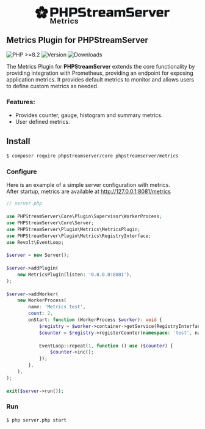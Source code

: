 <p align="center">
  <picture>
    <source media="(prefers-color-scheme: dark)" srcset="https://raw.githubusercontent.com/phpstreamserver/.github/refs/heads/main/assets/phpss_metrics_light.svg">
    <img alt="PHPStreamServer logo" align="center" width="70%" src="https://raw.githubusercontent.com/phpstreamserver/.github/refs/heads/main/assets/phpss_metrics_dark.svg">
  </picture>
</p>

## Metrics Plugin for PHPStreamServer
![PHP >=8.2](https://img.shields.io/badge/PHP->=8.2-777bb3.svg)
![Version](https://img.shields.io/github/v/tag/phpstreamserver/metrics?label=Version&filter=v*.*.*&sort=semver&color=374151)
![Downloads](https://img.shields.io/packagist/dt/phpstreamserver/metrics?label=Downloads&color=f28d1a)

The Metrics Plugin for **PHPStreamServer** extends the core functionality by providing integration with Prometheus,
providing an endpoint for exposing application metrics.
It provides default metrics to monitor and allows users to define custom metrics as needed.

### Features:
 - Provides counter, gauge, histogram and summary metrics.
 - User defined metrics.

## Install
```bash
$ composer require phpstreamserver/core phpstreamserver/metrics
```

### Configure
Here is an example of a simple server configuration with metrics.  
After startup, metrics are available at http://127.0.0.1:8081/metrics

```php
// server.php

use PHPStreamServer\Core\Plugin\Supervisor\WorkerProcess;
use PHPStreamServer\Core\Server;
use PHPStreamServer\Plugin\Metrics\MetricsPlugin;
use PHPStreamServer\Plugin\Metrics\RegistryInterface;
use Revolt\EventLoop;

$server = new Server();

$server->addPlugin(
    new MetricsPlugin(listen: '0.0.0.0:8081'),
);

$server->addWorker(
    new WorkerProcess(
        name: 'Metrics test',
        count: 2,
        onStart: function (WorkerProcess $worker): void {
            $registry = $worker->container->getService(RegistryInterface::class);
            $counter = $registry->registerCounter(namespace: 'test', name: 'ticks', help: 'Demonsration');

            EventLoop::repeat(1, function () use ($counter) {
                $counter->inc();
            });
        },
    ),
);

exit($server->run());
```

### Run
```bash
$ php server.php start
```
